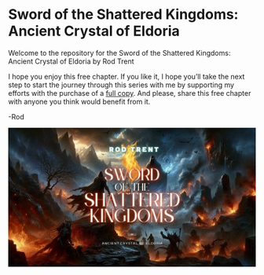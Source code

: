 # Sword of the Shattered Kingdoms: Ancient Crystal of Eldoria

Welcome to the repository for the Sword of the Shattered Kingdoms: Ancient Crystal of Eldoria by Rod Trent

I hope you enjoy this free chapter. If you like it, I hope you’ll take the next step to start the journey through this series with me by supporting my efforts with the purchase of a <a href="https://amzn.to/45Hdrvc" target="_blank">full copy</a>. And please, share this free chapter with anyone you think would benefit from it. 

-Rod

<p align="center"><img src="https://github.com/rod-trent/SSK/blob/main/Images/GitHub2.jpg"></center></p>




